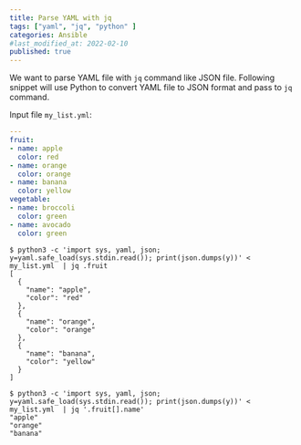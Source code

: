```yaml
---
title: Parse YAML with jq
tags: ["yaml", "jq", "python" ]
categories: Ansible
#last_modified_at: 2022-02-10
published: true
---
```


We want to parse YAML file with `jq` command like JSON file.  Following snippet will use Python to convert YAML file to JSON format and pass to `jq` command. 

Input file `my_list.yml`:
````yaml
---
fruit:
- name: apple
  color: red
- name: orange
  color: orange
- name: banana
  color: yellow
vegetable:
- name: broccoli
  color: green
- name: avocado
  color: green
````

````shell
$ python3 -c 'import sys, yaml, json; y=yaml.safe_load(sys.stdin.read()); print(json.dumps(y))' < my_list.yml  | jq .fruit
[
  {
    "name": "apple",
    "color": "red"
  },
  {
    "name": "orange",
    "color": "orange"
  },
  {
    "name": "banana",
    "color": "yellow"
  }
]

$ python3 -c 'import sys, yaml, json; y=yaml.safe_load(sys.stdin.read()); print(json.dumps(y))' < my_list.yml  | jq '.fruit[].name'
"apple"
"orange"
"banana"
````
